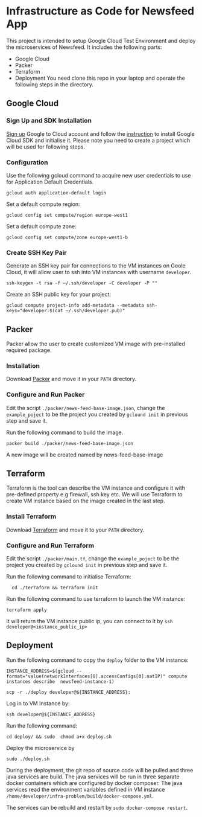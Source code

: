 # Infrastructure as Code for Newsfeed App
This project is intended to setup Google Cloud Test Environment and deploy the microservices of Newsfeed. It includes the following parts:

- Google Cloud  
- Packer 
- Terraform
- Deployment 
You need clone this repo in your laptop and operate the following steps in the directory.
## Google Cloud

### Sign Up and SDK Installation 
 
[Sign up](https://cloud.google.com/free/) Google to Cloud account and follow the [instruction](https://cloud.google.com/sdk/) to install Google Cloud SDK and initialise it. Please note you need to create a project which will be used for following steps. 

### Configuration 
Use the following gcloud command to acquire new user credentials to use for Application Default Credentials.

```
gcloud auth application-default login
```  
Set a default compute region:

```
gcloud config set compute/region europe-west1
```

Set a default compute zone:

```
gcloud config set compute/zone europe-west1-b
```
### Create SSH Key Pair 

Generate an SSH key pair for connections to the VM instances on Goole Cloud, it will allow user to ssh into VM instances with username `developer`.

```
ssh-keygen -t rsa -f ~/.ssh/developer -C developer -P ""
```

Create an SSH public key for your project:

```
gcloud compute project-info add-metadata --metadata ssh-keys="developer:$(cat ~/.ssh/developer.pub)"
```

## Packer 
Packer allow the user to create customized VM image with pre-installed required package.

### Installation
Download [Packer](https://www.packer.io/downloads.html) and move it in your `PATH` directory.

### Configure and Run Packer 
Edit the script `./packer/news-feed-base-image.json`, change the `example_poject` to be the project you created by `gclound init` in previous step and save it.  

Run the following command to build the image.
```
packer build ./packer/news-feed-base-image.json
```
A new image will be created named by news-feed-base-image

## Terraform 

Terraform is the tool can describe the VM instance and configure it with pre-defined property e.g firewall, ssh key etc. We will use Terraform to create VM instance based on the image created in the last step.

### Install Terraform 
Download [Terraform](https://www.terraform.io/downloads.html) and move it to your `PATH` directory.

### Configure and Run Terraform

Edit the script `./packer/main.tf`, change the `example_poject` to be the project you created by `gclound init` in previous step and save it.
 
Run the following command to initialise Terraform:

```
  cd ./terraform && terraform init
```

Run the following command to use terraform to launch the VM instance:

```
terraform apply
```

It will return the VM instance public ip, you can connect to it by `ssh developer@<instance_public_ip>`

## Deployment 
Run the following command to copy the `deploy` folder to the VM instance:


```
INSTANCE_ADDRESS=$(gcloud --format="value(networkInterfaces[0].accessConfigs[0].natIP)" compute instances describe  newsfeed-instance-1)

scp -r ./deploy developer@${INSTANCE_ADDRESS}:
```

Log in to VM Instance by:

```
ssh developer@${INSTANCE_ADDRESS}
```

Run the following command:

```
cd deploy/ && sudo  chmod a+x deploy.sh
```

Deploy the microservice by 

```
sudo ./deploy.sh 

```


During the deployment, the git repo of source code will be pulled and three java services are build. The java services will be run in three separate docker containers which are configured by docker composer. The java services read the environment variables defined in VM instance `/home/developer/infra-problem/build/docker-compose.yml`. 

The services can be rebuild and restart by `sudo docker-compose restart`. 



